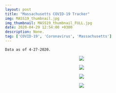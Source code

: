 ```yaml
---
layout: post
title: "Massachusetts COVID-19 Tracker"
img: MASS19_thumbnail.jpg
img_thumbnail: MASS19_thumbnail_FULL.jpg
date: 2020-04-29 12:54:00 +0300
description: None. 
tag: ['COVID-19', 'Coronavirus', 'Massachusetts']
---
```




    Data as of 4-27-2020.
    




<p align="center">
    <img src="https://sdamolini.github.io/assets/img/MASS19/output_9_0.png" style="max-width:840px;">
</p>





<p align="center">
    <img src="https://sdamolini.github.io/assets/img/MASS19/output_10_0.png" style="max-width:840px;">
</p>





<p align="center">
    <img src="https://sdamolini.github.io/assets/img/MASS19/output_11_0.png" style="max-width:840px;">
</p>





<p align="center">
    <img src="https://sdamolini.github.io/assets/img/MASS19/output_13_0.png" style="max-width:840px;">
</p>



